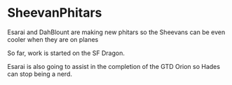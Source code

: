 # SheevanPhitars
Esarai and DahBlount are making new phitars so the Sheevans can be even cooler when they are on planes

So far, work is started on the SF Dragon.

Esarai is also going to assist in the completion of the GTD Orion so Hades can stop being a nerd.

